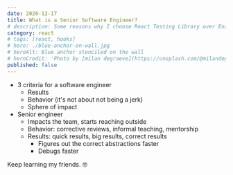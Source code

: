 ```yaml
---
date: 2020-12-17
title: What is a Senior Software Engineer?
# description: Some reasons why I choose React Testing Library over Enzyme for testing React components
category: react
# tags: [react, hooks]
# hero: ./blue-anchor-on-wall.jpg
# heroAlt: Blue anchor stenciled on the wall
# heroCredit: 'Photo by [milan degraeve](https://unsplash.com/@milandegraeve)'
published: false
---
```


- 3 criteria for a software engineer
  - Results
  - Behavior (it's not about not being a jerk)
  - Sphere of impact
- Senior engineer
  - Impacts the team, starts reaching outside
  - Behavior: corrective reviews, informal teaching, mentorship
  - Results: quick results, big results, correct results
    - Figures out the correct abstractions faster
    - Debugs faster

Keep learning my friends. 🤓
